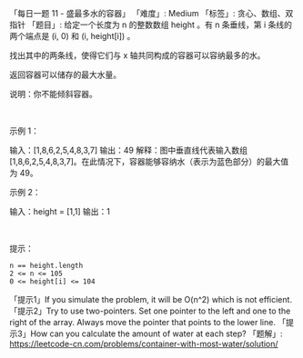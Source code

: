 「每日一题 11 - 盛最多水的容器」
「难度」: Medium
「标签」: 贪心、数组、双指针
「题目」: 给定一个长度为 n 的整数数组 height 。有 n 条垂线，第 i 条线的两个端点是 (i, 0) 和 (i, height[i]) 。

找出其中的两条线，使得它们与 x 轴共同构成的容器可以容纳最多的水。

返回容器可以储存的最大水量。

说明：你不能倾斜容器。

 

示例 1：



输入：[1,8,6,2,5,4,8,3,7]
输出：49 
解释：图中垂直线代表输入数组 [1,8,6,2,5,4,8,3,7]。在此情况下，容器能够容纳水（表示为蓝色部分）的最大值为 49。

示例 2：

输入：height = [1,1]
输出：1


 

提示：


	n == height.length
	2 <= n <= 105
	0 <= height[i] <= 104


「提示1」If you simulate the problem, it will be O(n^2) which is not efficient.
「提示2」Try to use two-pointers. Set one pointer to the left and one to the right of the array. Always move the pointer that points to the lower line.
「提示3」How can you calculate the amount of water at each step?
「题解」: https://leetcode-cn.com/problems/container-with-most-water/solution/